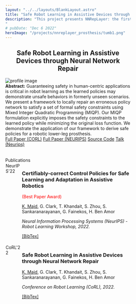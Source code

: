 ```yaml
---
layout: "../../layouts/BlankLayout.astro"
title: "Safe Robot Learning in Assistive Devices through Neural Network Repair"
description: "This project presents NNRepLayer: the first repair technique applied to a real physical system
"
# pubDate: "Dec 6 2022"
heroImage: "/projects/nnreplayer_prosthesis/tumb1.png"
---
```

<style>
    * {
      box-sizing: border-box;
    }

    /* Create two unequal columns that floats next to each other */
    .column {
      float: left;
      padding: 1px;
    }

    .left {
      width: 13%;
    }

    .right {
      width: 87%;
    }

    /* Clear floats after the columns */
    .row:after {
      content: "";
      display: table;
      clear: both;
    }
</style>
<div class="mb-5">
    <h2 style="text-align:center" id="center" class="text-4xl w-full font-bold ">Safe Robot Learning in Assistive Devices through Neural Network Repair</h2>
  </div>
<div>
    <img
        src="/projects/nnreplayer_prosthesis/tumb1.png"
        alt="profile image"
    />
</div>
<div class="mb-10 text-justify">
    <b> Abstract:</b> 
    Guaranteeing safety in human-centric applications is critical in robot learning as the learned policies may demonstrate unsafe behaviors in formerly unseen scenarios. We present a framework to locally repair an erroneous policy network to satisfy a set of formal safety constraints using Mixed Integer Quadratic Programming (MIQP). Our MIQP formulation explicitly imposes the safety constraints to the learned policy while minimizing the original loss function. We demonstrate the application of our framework to derive safe policies for a robotic lower-leg prosthesis. 
  </div>
<div class=" col-xs-12 col-sm-2 ">
<div class="center">
    <div id="col_inner_id-638fba18b86c0" class="fw-col-inner" data-paddings="0px 0px 0px 0px">
		<a href="/papers/CoRL22.pdf" target="_blank" id="button_35873d1d8b5611a5c514ec3437e68163" class="btn btn-primary" data-mtop="0" data-mbottom="0">Full Paper (CORL)</a>	
        <a href="/papers/Neurips22.pdf" target="_blank" id="button_35873d1d8b5611a5c514ec3437e68163" class="btn btn-primary" data-mtop="0" data-mbottom="0">Full Paper (NEURIPS)</a>	
        <a href="https://github.com/k1majd/NNRepLayer.git" target="_blank" id="button_c260602177e94629b947d73881f0eb0a" class="btn btn-primary" data-mtop="0" data-mbottom="0">Source Code</a>
        <a href="https://www.youtube.com/watch?v=rFjrwiD0pSE&t=4s" target="_blank" id="button_c260602177e94629b947d73881f0eb0a" class="btn btn-primary" data-mtop="0" data-mbottom="0">Talk (Neurips)</a></div>
        </div>
</div>
<br />
<br />
</div>
  <div class="mb-5">
    <div class="text-3xl w-full font-bold">Publications</div>
  </div>
  <div class="row">
    <div class="column left">
      <span class="badge">NeurIPS'22</span>
    </div>
    <div class="column right">
      <h3 class="font-semibold mb-0.2 text-justify">
        Certifiably-correct Control Policies for Safe Learning and Adaptation in
        Assistive Robotics
      </h3>
      <span style="color: #ff0000">(Best Paper Award)</span>
      <p class="font-light text-sm">
        <ins>K. Majd</ins>, G. Clark, T. Khandait, S. Zhou, S. Sankaranarayanan,
        G. Fainekos, H. Ben Amor
      </p>
      <i class="font-light text-sm">
        Neural Information Processing Systems (NeurIPS) - Robot Learning
        Workshop, 2022.
      </i>
      <p class="my-2 text-justify"></p>
      <a href="/bib/neurips22.txt">[BibTex]</a>
    </div>
  </div>

  <br />
  <div class="row">
    <div class="column left">
      <span class="badge">CoRL'22</span>
    </div>
    <div class="column right">
      <h3 class="font-semibold mb-0.2 text-justify">
        Safe Robot Learning in Assistive Devices through Neural Network Repair
      </h3>
      <p class="font-light text-sm">
        <ins>K. Majd</ins>, G. Clark, T. Khandait, S. Zhou, S. Sankaranarayanan,
        G. Fainekos, H. Ben Amor
      </p>
      <i class="font-light text-sm">
        Conference on Robot Learning (CoRL), 2022.
      </i>
      <p class="my-2 text-justify"></p>
      <a href="/bib/corl22.txt">[BibTex]</a>
    </div>
  </div>